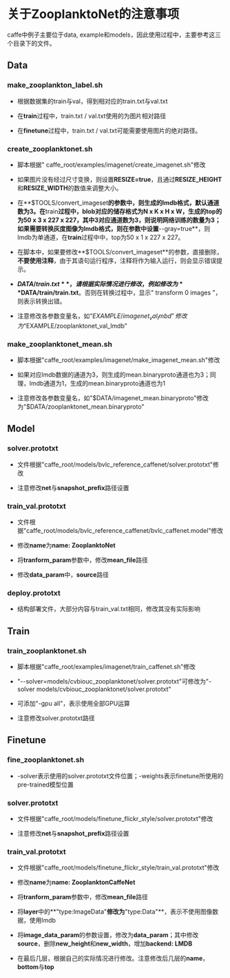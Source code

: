 # 关于ZooplanktoNet的注意事项

caffe中例子主要位于data, example和models，因此使用过程中，主要参考这三个目录下的文件。

## Data

### make_zooplankton_label.sh

- 根据数据集的train与val，得到相对应的train.txt与val.txt

- 在**train**过程中，train.txt / val.txt使用的为图片相对路径

- 在**finetune**过程中，train.txt / val.txt可能需要使用图片的绝对路径。


### create_zooplanktonet.sh

- 脚本根据" caffe_root/examples/imagenet/create_imagenet.sh"修改

- 如果图片没有经过尺寸变换，则设置**RESIZE=true**，且通过**RESIZE_HEIGHT**和**RESIZE_WIDTH**的数值来调整大小。

- 在**$TOOLS/convert_imageset**的参数中，则生成的lmdb格式，默认通道数为3。在**train**过程中，blob对应的储存格式为N x K x H x W，生成的top的为50 x 3 x 227 x 227，其中3对应通道数为3，则说明网络训练的数量为3；如果需要转换灰度图像为lmdb格式，则在参数中设置**--gray=true**，则lmdb为单通道，在**train**过程中中，top为50 x 1 x 227 x 227。

- 在脚本中，如果要修改**$TOOLS/convert_imageset**的参数，直接删除，**不要使用注释**，由于其语句运行程序，注释将作为输入运行，则会显示错误提示。

- **$DATA/train.txt**，请根据实际情况进行修改，例如修改为**$DATA/train/train.txt**。否则在转换过程中，显示" transform 0 images "，则表示转换出错。

- 注意修改各参数变量名，如“$EXAMPLE/imagenet_val_lmbd”修改为“$EXAMPLE/zooplanktonet_val_lmdb”

### make_zooplanktonet_mean.sh

- 脚本根据"caffe_root/examples/imagenet/make_imagenet_mean.sh"修改

- 如果对应lmdb数据的通道为3，则生成的mean.binaryproto通道也为3；同理，lmdb通道为1，生成的mean.binaryproto通道也为1

- 注意修改各参数变量名，如"$DATA/imagenet_mean.binaryproto"修改为"$DATA/zooplanktonet_mean.binaryproto"

## Model

### solver.prototxt

- 文件根据"caffe_root/models/bvlc_reference_caffenet/solver.prototxt"修改

- 注意修改**net**与**snapshot_prefix**路径设置 

### train_val.prototxt

- 文件根据"caffe_root/models/bvlc_reference_caffenet/bvlc_caffenet.model"修改

- 修改**name**为**name: ZooplanktoNet**

- 将**tranform_param**参数中，修改**mean_file**路径 

- 修改**data_param**中，**source**路径

### deploy.prototxt

- 结构部署文件，大部分内容与train_val.txt相同，修改其没有实际影响


## Train

### train_zooplanktonet.sh

- 脚本根据"caffe_root/examples/imagenet/train_caffenet.sh"修改

- "--solver=models/cvbiouc_zooplanktonet/solver.prototxt"可修改为"-solver models/cvbiouc_zooplanktonet/solver.prototxt"

- 可添加"-gpu all"，表示使用全部GPU运算

- 注意修改solver.prototxt路径

## Finetune

### fine_zooplanktonet.sh

- -solver表示使用的solver.prototxt文件位置；-weights表示finetune所使用的pre-trained模型位置

### solver.prototxt

- 文件根据"caffe_root/models/finetune_flickr_style/solver.prototxt"修改

- 注意修改**net**与**snapshot_prefix**路径设置

### train_val.prototxt

- 文件根据"caffe_root/models/finetune_flickr_style/train_val.prototxt"修改

- 修改**name**为**name: ZooplanktonCaffeNet**

- 将**tranform_param**参数中，修改**mean_file**路径

- 将**layer**中的**"type:ImageData"**修改为**"type:Data"**，表示不使用图像数据，使用lmdb

- 将**image_data_param**的参数设置，修改为**data_param**；其中修改**source**，删除**new_height**和**new_width**，增加**backend: LMDB**

- 在最后几层，根据自己的实际情况进行修改。注意修改后几层的**name**，**bottom**与**top**





